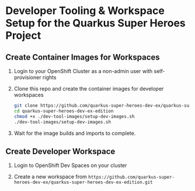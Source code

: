 # Developer Tooling & Workspace Setup for the Quarkus Super Heroes Project

## Create Container Images for Workspaces

1. Login to your OpenShift Cluster as a non-admin user with self-provisioner rights

1. Clone this repo and create the container images for developer workspaces

   ```bash
   git clone https://github.com/quarkus-super-heroes-dev-ex/quarkus-super-heroes-dev-ex-edition.git
   cd quarkus-super-heroes-dev-ex-edition
   chmod +x ./dev-tool-images/setup-dev-images.sh
   ./dev-tool-images/setup-dev-images.sh
   ```

1. Wait for the image builds and imports to complete.

## Create Developer Workspace

1. Login to OpenShift Dev Spaces on your cluster

1. Create a new workspace from `https://github.com/quarkus-super-heroes-dev-ex/quarkus-super-heroes-dev-ex-edition.git`
